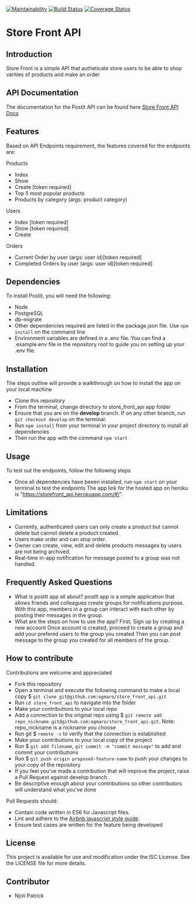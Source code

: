[![Maintainability](https://api.codeclimate.com/v1/badges/b688742eac0ce874e8cb/maintainability)](https://codeclimate.com/github/ludralph/PostIt-Raphael-Etim/maintainability)
[![Build Status](https://travis-ci.org/ludralph/PostIt-Raphael-Etim.svg?branch=develop)](https://travis-ci.org/ludralph/PostIt-Raphael-Etim)
[![Coverage Status](https://coveralls.io/repos/github/ludralph/PostIt-Raphael-Etim/badge.svg)](https://coveralls.io/github/ludralph/PostIt-Raphael-Etim)

# Store Front API

## Introduction

Store Front is a simple API that autheticate store users to be able to shop varities of products and make an order

## API Documentation

The documentation for the Postit API can be found here [Store Front API Docs](https://ogmaro.github.io/slate/)

## Features

Based on API Endpoints requirement, the features covered for the endpoints are:

Products

- Index
- Show
- Create [token required]
- Top 5 most popular products
- Products by category (args: product category)

Users

- Index [token required]
- Show [token required]
- Create

Orders

- Current Order by user (args: user id)[token required]
- Completed Orders by user (args: user id)[token required]

## Dependencies

To install Postit, you will need the following:

- Node
- PostgreSQL
- db-migrate
- Other dependencies required are listed in the package.json file. Use `npm install` on the command line
- Environment variables are defined in a .env file. You can find a .example.env file in the repository root to guide you on setting up your .env file.

## Installation

The steps outline will provide a walkthrough on how to install the app on your local machine

- Clone this repository
- From the terminal, change directory to store_front_api app folder
- Ensure that you are on the **develop** branch. If on any other branch, run `git checkout develop` on the terminal.
- Run `npm install` from your terminal in your project directory to install all dependencies
- Then run the app with the command `npm start`

## Usage

To test out the endpoints, follow the following steps

- Once all dependencies have beeen installed, run `npm start` on your terminal to test the endpoints
  The app link for the hosted app on heroku is "https://storefront_api.herokuapp.com/#/".

## Limitations

- Currently, authenticated users can only create a product but cannot delete but cannot delete a product created.
- Users make order and can stop order.
- Owner can create, view, edit and delete products messages by users are not being archived.
- Real-time in-app notification for message posted to a group was not handled.

## Frequently Asked Questions

- What is postIt app all about?
  postIt app is a simple application that allows friends and colleagues create groups for notifications purpose. With this app, members in a group can interact with each other by posting their messages in the group.
- What are the steps on how to use the app?
  First, Sign up by creating a new account
  Once account is created, proceed to create a group and add your prefered users to the group you created
  Then you can post message to the group you created for all members of the group.

## How to contribute

Contributions are welcome and appreciated

- Fork this repository
- Open a terminal and execute the following command to make a local copy $ `git clone git@github.com:ogmaro/store_front_api.git`
- Run `cd store_front_api` to navigate into the folder
- Make your contributions to your local repo
- Add a connection to the original repo using $ `git remote add repo_nickname git@github.com:ogmaro/store_front_api.git`. Note: repo_nickname is a nickname you choose
- Run git $ `remote -v` to verify that the connection is established
- Make your contributions to your local copy of the project
- Run $ `git add filename`, `git commit -m "commit message"` to add and commit your contributions
- Run $ `git push origin proposed-feature-name` to push your changes to your copy of the repository
- If you feel you've made a contribution that will improve the project, raise a Pull Request against develop branch.
- Be descriptive enough about your contributions so other contributors will understand what you've done

Pull Requests should:

- Contain code written in ES6 for Javascript files.
- Lint and adhere to the [Airbnb javascript style guide](https://github.com/airbnb/javascript).
- Ensure test cases are written for the feature being developed

## License

This project is available for use and modification under the ISC License. See the LICENSE file for more details.

## Contributor

- Njoli Patrick
